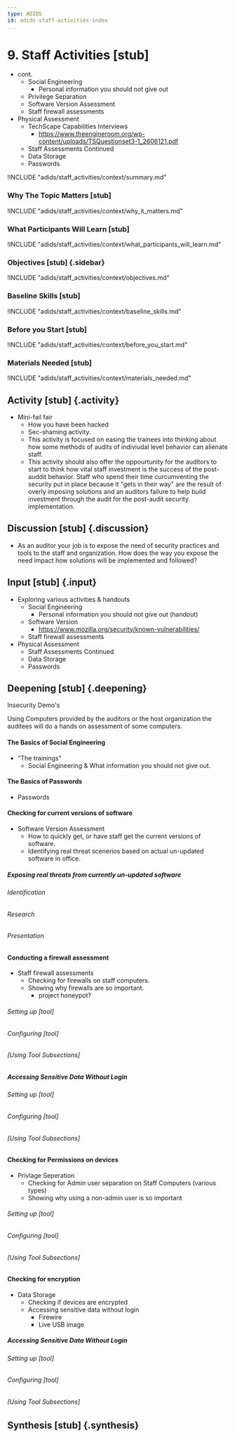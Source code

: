 ```yaml
---
type: ADIDS
id: adids-staff-activities-index
...
```


# 9. Staff Activities [stub]

<!-- ![](content/images/staff_activities.png "") -->

  * cont.
    * Social Engineering
      * Personal information you should not give out
    * Privilege Separation
    * Software Version Assessment
    * Staff firewall assessments
  * Physical Assessment
    * TechScape Capabilities Interviews
	  * https://www.theengineroom.org/wp-content/uploads/TSQuestionset3-1_2606121.pdf
    * Staff Assessments Continued
    * Data Storage
    * Passwords

!INCLUDE "adids/staff_activities/context/summary.md"

### Why The Topic Matters [stub]

!INCLUDE "adids/staff_activities/context/why_it_matters.md"

### What Participants Will Learn [stub]

!INCLUDE "adids/staff_activities/context/what_participants_will_learn.md"

### Objectives [stub] {.sidebar}

!INCLUDE "adids/staff_activities/context/objectives.md"

### Baseline Skills [stub]

!INCLUDE "adids/staff_activities/context/baseline_skills.md"

### Before you Start [stub]

<?trainer resources?>
!INCLUDE "adids/staff_activities/context/before_you_start.md"

### Materials Needed [stub]

!INCLUDE "adids/staff_activities/context/materials_needed.md"


## Activity [stub] {.activity}

<?The activities focus on introducing the user to the scope of this threat or section using an activity that lets them explore the concept without the tool so that they can start tool usage with an existing set of use cases in mind.?>

  * Mini-fail fair
    * How you have been hacked
    * Sec-shaming activity.
    * This activity is focused on easing the trainees into thinking about how some methods of audits of indiviudal level behavior can alienate staff.
	* This activity should also offer the oppourtunity for the auditors to start to think how vital staff investment is the success of the post-auddit behavior. Staff who spend their time curcumventing the security put in place because it "gets in their way" are the result of overly imposing solutions and an auditors failure to help build investment through the audit for the post-audit security implementation.


## Discussion [stub] {.discussion}

<?SAFETAG specific: For Audit discussions the auditor will provide scenerios that allow a trainee to explore ways they would use/focus a auditing technique with the identified risks in the case study provided.?>

  * As an auditor your job is to expose the need of security practices and tools to the staff and organization. How does the way you expose the need impact how solutions will be implemented and followed?

## Input [stub] {.input}

<?This is usually the lecture part of the session. The trainer presents on issues, sub-topics and more advanced concepts related to focus of the session.?>

  * Exploring various activities & handouts
    * Social Engineering
      * Personal information you should not give out (handout)
    * Software Version
	  * https://www.mozilla.org/security/known-vulnerabilities/
    * Staff firewall assessments
  * Physical Assessment
    * Staff Assessments Continued
    * Data Storage
    * Passwords

## Deepening [stub] {.deepening}

<?This is the the hands-on segment of a session. The deepening will consist of a live experiment with a tool using existing data that has been already parsed, unparsed data, and an oppourtunity to capture live data from a static target and the housing training organization using the tool.?>

<?Hands-on training on various components of the tool. This will be a moderately collaborative segment where the trainees will have documentation and be encouraged to explore the tool.?>

Insecurity Demo's

Using Computers provided by the auditors or the host organization the auditees will do a hands on assessment of some computers.

#### The Basics of Social Engineering 

  * "The trainings"
    * Social Engineering & What information you should not give out.

#### The Basics of Passwords

  * Passwords

#### Checking for current versions of software

  * Software Version Assessment
	  * How to quickly get, or have staff get the current versions of software.
	  * Identifying real threat scenerios based on actual un-updated software in office.

##### Exposing real threats from currently un-updated software #####

###### Identification

###### Research

###### Presentation

#### Conducting a firewall assessment ####

  * Staff firewall assessments
    * Checking for firewalls on staff computers.
	* Showing why firewalls are so important.
	  * project honeypot?

###### Setting up [tool] ######

###### Configuring [tool] ######

###### [Using Tool Subsections] ######

##### Accessing Sensitive Data Without Login #####

###### Setting up [tool] ######

###### Configuring [tool] ######

###### [Using Tool Subsections] ######

#### Checking for Permissions on devices ####

  * Privlage Seperation
    * Checking for Admin user separation on Staff Computers (various types)
	* Showing why using a non-admin user is so important

###### Setting up [tool] ######

###### Configuring [tool] ######

###### [Using Tool Subsections] ######

#### Checking for encryption ####

  * Data Storage
    * Checking if devices are encrypted
    * Accessing sensitive data without login
	  * Firewire
	  * Live USB image

##### Accessing Sensitive Data Without Login #####

###### Setting up [tool] ######

###### Configuring [tool] ######

###### [Using Tool Subsections] ######

## Synthesis [stub] {.synthesis}

<?A good training habit is to always summarize the session. Talk about what happened in the session, some of the results of the discussion, what issues were discussed, what solutions were made, and give some more time for participants to ask more questions before the session is closed.?>
